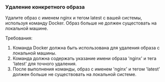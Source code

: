 
### Удаление конкретного образа

Удалите образ с именем nginx и тегом latest с вашей системы, используя команду Docker. Образ больше не должен сущестовать на локальной машине.

Требования:
1. Команда Docker должна быть использована для удаления образа с локальной машины. 
2. Команда должна содержать указание имени образа 'nginx' и тега 'latest' для точного удаления. 
3. После выполнения команды, образ с именем 'nginx' и тегом 'latest' должен больше не существовать на локальной системе.